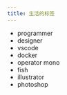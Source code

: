 ```yaml
---
title: 生活的标签
---
```


- programmer
- designer
- vscode
- docker
- operator mono
- fish
- illustrator
- photoshop
